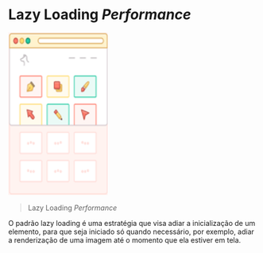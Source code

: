 # Lazy Loading _Performance_

<img src="./img/lazyLoading.png" alt="Lazy Loading" width="200"/>

> Lazy Loading _Performance_

O padrão lazy loading é uma estratégia que visa adiar a inicialização de um elemento, para que seja iniciado só quando necessário, por exemplo, adiar a renderização de uma imagem até o momento que ela estiver em tela.
